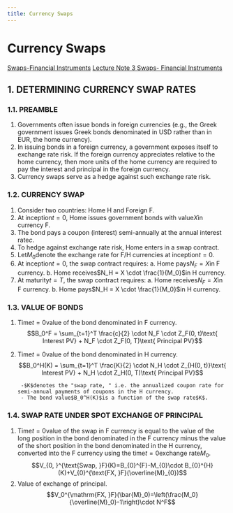 ```yaml
---
title: Currency Swaps
---
```

# Currency Swaps

[Swaps-Financial Instruments](Swaps-Financial%20Instruments)
[Lecture Note 3 Swaps- Financial Instruments](Lecture%20Note%203%20Swaps-%20Financial%20Instruments.md)

## 1. DETERMINING CURRENCY SWAP RATES

### 1.1. PREAMBLE

1. Governments often issue bonds in foreign currencies (e.g.,  the Greek government issues Greek bonds denominated in USD rather than in EUR,  the home currency).
1. In issuing bonds in a foreign currency,  a government exposes itself to exchange rate risk. If the foreign currency appreciates relative to the home currency,  then more units of the home currency are required to pay the interest and principal in the foreign currency.
1. Currency swaps serve as a hedge against such exchange rate risk.

### 1.2. CURRENCY SWAP

1. Consider two countries: Home H and Foreign F.
1. At inception$t = 0$,  Home issues government bonds with value$X$in currency F.
1. The bond pays a coupon (interest) semi-annually at the annual interest rate$c$.
1. To hedge against exchange rate risk,  Home enters in a swap contract.
1. Let$M_0$denote the exchange rate for F/H currencies at inception$t = 0$.
1. At inception$t = 0$,  the swap contract requires:
		a. Home pays$N_F = X$in F currency.
		b. Home receives$N_H = X \cdot \frac{1}{M_0}$in H currency.
1. At maturity$t = T$,  the swap contract requires:
		a. Home receives$N_F = X$in F currency.
		b. Home pays$N_H = X \cdot \frac{1}{M_0}$in H currency.

### 1.3. VALUE OF BONDS

1. Time$t = 0$value of the bond denominated in F currency.$$B_0^F = \sum_{t=1}^T \frac{c}{2} \cdot N_F \cdot Z_F(0,  t)\text{ Interest PV} + N_F \cdot Z_F(0,  T)\text{ Principal PV}$$
1. Time$t = 0$value of the bond denominated in H currency.$$B_0^H(K) = \sum_{t=1}^T \frac{K}{2} \cdot N_H \cdot Z_{H(0,  t)}\text{ Interest PV} + N_H \cdot Z_H(0,  T)\text{ Principal PV}$$

		-$K$denotes the "swap rate, " i.e. the annualized coupon rate for semi-annual payments of coupons in the H currency.  
		- The bond value$B_0^H(K)$is a function of the swap rate$K$.

### 1.4. SWAP RATE UNDER SPOT EXCHANGE OF PRINCIPAL

1. Time$t = 0$value of the swap in F currency is equal to the value of the long position in the bond denominated in the F currency minus the value of the short position in the bond denominated in the H currency,  converted into the F currency using the time$t = 0$exchange rate$M_0$.$$V_{0, }^{\text{Swap,  }F}(K)=B_{0}^{F}-M_{0}\cdot B_{0}^{H}(K)+V_{0}^{\text{FX, }F}(\overline{M}_{0})$$
1. Value of exchange of principal.$$V_0^{\mathrm{FX, }F}(\bar{M}_0)=\left(\frac{M_0}{\overline{M}_0}-1\right)\cdot N^F$$